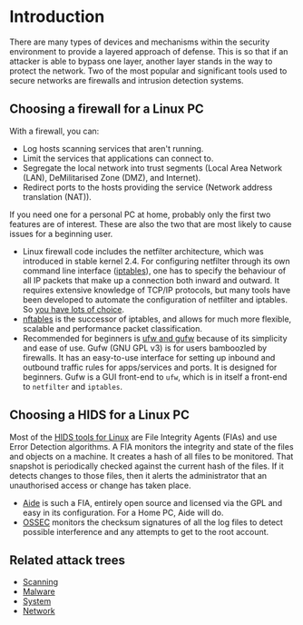 # Introduction

There are many types of devices and mechanisms within the security environment to provide a layered approach of defense. 
This is so that if an attacker is able to bypass one layer, another layer stands in the way to protect the network. 
Two of the most popular and significant tools used to secure networks are firewalls and intrusion detection systems. 

## Choosing a firewall for a Linux PC

With a firewall, you can:

* Log hosts scanning services that aren't running.
* Limit the services that applications can connect to.
* Segregate the local network into trust segments (Local Area Network (LAN), DeMilitarised Zone (DMZ), and Internet).
* Redirect ports to the hosts providing the service (Network address translation (NAT)).

If you need one for a personal PC at home, probably only the first two features are of interest. These are also the two 
that are most likely to cause issues for a beginning user. 

* Linux firewall code includes the netfilter architecture, which was introduced in stable kernel 2.4. For configuring netfilter through its own command line interface ([iptables](netfilter-and-iptables.md)), one has to specify the behaviour of all IP packets that make up a connection both inward and outward. It requires extensive knowledge of TCP/IP protocols, but many tools have been developed to automate the configuration of netfilter and iptables. So [you have lots of choice](https://wiki.debian.org/Firewalls). 
* [nftables](nftables.md) is the successor of iptables, and allows for much more flexible, scalable and performance packet classification.
* Recommended for beginners is [ufw and gufw](gufw-and-ufw.md) because of its simplicity and ease of use. Gufw (GNU GPL v3) is for users bamboozled by firewalls. It has an easy-to-use interface for setting up inbound and outbound traffic rules for apps/services and ports. It is designed for beginners. Gufw is a GUI front-end to `ufw`, which is in itself a front-end to `netfilter` and `iptables`.

## Choosing a HIDS for a Linux PC

Most of the [HIDS tools for Linux](ids.md) are File Integrity Agents (FIAs) and use Error Detection algorithms. A FIA 
monitors the integrity and state of the files and objects on a machine. It creates a hash of all files to be monitored. 
That snapshot is periodically checked against the current hash of the files. If it detects changes to those files, then 
it alerts the administrator that an unauthorised access or change has taken place. 

* [Aide](aide.md) is such a FIA, entirely open source and licensed via the GPL and easy in its configuration. For a Home PC, Aide will 
do.
* [OSSEC](ossec.md) monitors the checksum signatures of all the log files to detect possible interference and any 
attempts to get to the root account.

## Related attack trees

* [Scanning](attack-trees:docs/scanning/README)
* [Malware](attack-trees:docs/malware/README)
* [System](attack-trees:docs/system/README)
* [Network](attack-trees:docs/network/README)
